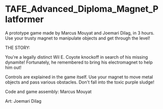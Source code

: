 # TAFE_Advanced_Diploma_Magnet_Platformer
 A prototype game made by Marcus Mouyat and Joemari Dilag, in 3 hours. Use your trusty magnet to manipulate objects and get through the level!
 
THE STORY:

You're a legally distinct Wil E. Coyote knockoff in search of his missing dynamite! Fortunately, he remembered to bring his electromagnet to help him out!

Controls are explained in the game itself. Use your magnet to move metal objects and pass various obstacles. Don't fall into the toxic purple sludge!

Code and game assembly: Marcus Mouyat

Art: Joemari Dilag
